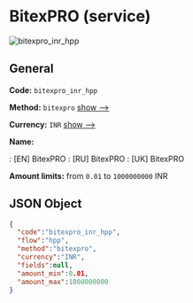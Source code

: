 
# BitexPRO (service) 
![bitexpro_inr_hpp](https://static.openfintech.io/payment_methods/bitexpro_inr_hpp/logo.svg?w=400&c=v0.59.26#w200)  

## General 
 
**Code:** `bitexpro_inr_hpp` 
 
**Method:** `bitexpro` 
 [show -->](/payment-methods/bitexpro/) 
 
**Currency:** `INR` [show -->](/currencies/INR/) 
 
**Name:** 
 
:	[EN] BitexPRO 
:	[RU] BitexPRO 
:	[UK] BitexPRO 
 
**Amount limits:** from `0.01` to `1000000000` INR 

## JSON Object 

```json
{
  "code":"bitexpro_inr_hpp",
  "flow":"hpp",
  "method":"bitexpro",
  "currency":"INR",
  "fields":null,
  "amount_min":0.01,
  "amount_max":1000000000
}
```  
